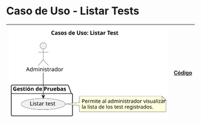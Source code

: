 # Caso de Uso - Listar Tests

| ![Diagrama de Clases](/casos_de_uso/imagenes/administrador/Listar_Test.svg) |[Código](/casos_de_uso/diagrama_casos_de_uso/administrador/listar_tests/listar_test.puml)|
|-----------------------------------------------------------------------------|---|